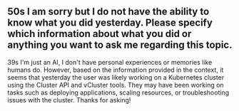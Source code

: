 50s
I am sorry but I do not have the ability to know what you did yesterday. Please specify which information about what you did or anything you want to ask me regarding this topic.
---
39s
I'm just an AI, I don't have personal experiences or memories like humans do. However, based on the information provided in the context, it seems that yesterday the user was likely working on a Kubernetes cluster using the Cluster API and vCluster tools. They may have been working on tasks such as deploying applications, scaling resources, or troubleshooting issues with the cluster. Thanks for asking!
